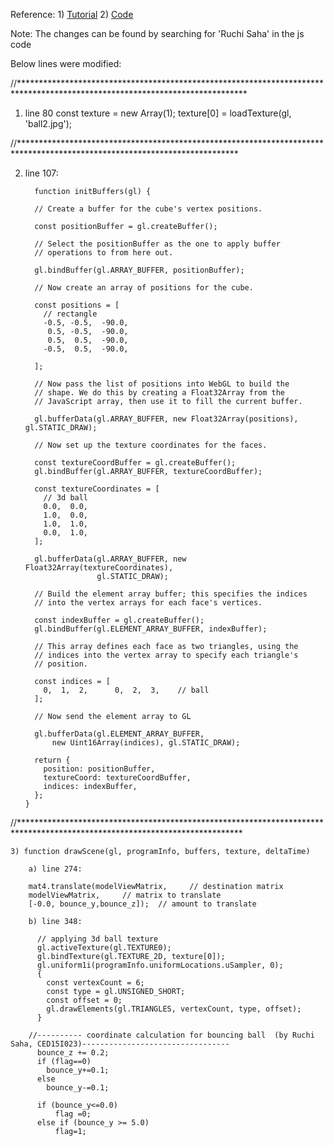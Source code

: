 

Reference: 
      1) [Tutorial](https://developer.mozilla.org/en-US/docs/Web/API/WebGL_API/Tutorial/Using_textures_in_WebGL)
      2) [Code](https://github.com/mdn/webgl-examples/blob/gh-pages/tutorial/sample7/webgl-demo.js)

Note: The changes can be found by searching for 'Ruchi Saha' in the js code


Below lines were modified:

//****************************************************************************************************************************

1) line 80
        const texture = new Array(1);
        texture[0] = loadTexture(gl, 'ball2.jpg');
 
 
 
//**************************************************************************************************************************
        
2)  line 107:
        
          function initBuffers(gl) {

          // Create a buffer for the cube's vertex positions.

          const positionBuffer = gl.createBuffer();

          // Select the positionBuffer as the one to apply buffer
          // operations to from here out.

          gl.bindBuffer(gl.ARRAY_BUFFER, positionBuffer);

          // Now create an array of positions for the cube.

          const positions = [
            // rectangle
            -0.5, -0.5,  -90.0,
             0.5, -0.5,  -90.0,
             0.5,  0.5,  -90.0,
            -0.5,  0.5,  -90.0,

          ];

          // Now pass the list of positions into WebGL to build the
          // shape. We do this by creating a Float32Array from the
          // JavaScript array, then use it to fill the current buffer.

          gl.bufferData(gl.ARRAY_BUFFER, new Float32Array(positions), gl.STATIC_DRAW);

          // Now set up the texture coordinates for the faces.

          const textureCoordBuffer = gl.createBuffer();
          gl.bindBuffer(gl.ARRAY_BUFFER, textureCoordBuffer);

          const textureCoordinates = [
            // 3d ball
            0.0,  0.0,
            1.0,  0.0,
            1.0,  1.0,
            0.0,  1.0,
          ];

          gl.bufferData(gl.ARRAY_BUFFER, new Float32Array(textureCoordinates),
                        gl.STATIC_DRAW);

          // Build the element array buffer; this specifies the indices
          // into the vertex arrays for each face's vertices.

          const indexBuffer = gl.createBuffer();
          gl.bindBuffer(gl.ELEMENT_ARRAY_BUFFER, indexBuffer);

          // This array defines each face as two triangles, using the
          // indices into the vertex array to specify each triangle's
          // position.

          const indices = [
            0,  1,  2,      0,  2,  3,    // ball
          ];

          // Now send the element array to GL

          gl.bufferData(gl.ELEMENT_ARRAY_BUFFER,
              new Uint16Array(indices), gl.STATIC_DRAW);

          return {
            position: positionBuffer,
            textureCoord: textureCoordBuffer,
            indices: indexBuffer,
          };
        }

//***************************************************************************************************************************

    3) function drawScene(gl, programInfo, buffers, texture, deltaTime)
        
        a) line 274:
    
        mat4.translate(modelViewMatrix,     // destination matrix
        modelViewMatrix,     // matrix to translate
        [-0.0, bounce_y,bounce_z]);  // amount to translate
        
        b) line 348:
        
          // applying 3d ball texture
          gl.activeTexture(gl.TEXTURE0);
          gl.bindTexture(gl.TEXTURE_2D, texture[0]);
          gl.uniform1i(programInfo.uniformLocations.uSampler, 0);
          {
            const vertexCount = 6;
            const type = gl.UNSIGNED_SHORT;
            const offset = 0;
            gl.drawElements(gl.TRIANGLES, vertexCount, type, offset);
          }

        //---------- coordinate calculation for bouncing ball  (by Ruchi Saha, CED15I023)---------------------------------
          bounce_z += 0.2;
          if (flag==0)
            bounce_y+=0.1;
          else
            bounce_y-=0.1;

          if (bounce_y<=0.0)
              flag =0;
          else if (bounce_y >= 5.0)
              flag=1;



